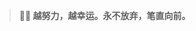 ﻿---
home: true
heroImage: ./images/cover.jpg
heroText: 凌霜盛开 西风不落
tagline: 宝剑锋从磨砺出, 菊花香自苦寒来
actionText: 越努力 越幸运 →
actionLink: /webNote/
slidebar: auto
sidebarDepth: 5
meta:
  - name: description
    content: 小石头的笔记本
  - name: keywords
    content: 前端 学习 笔记 小石头 xing.org1^ HTML CSS JS VUE
features:
  - title: 个人介绍
    details: 凭着一腔热血和执着，从艺术届转来IT届。从事前端工作将近三年，但始终是一名需要不断学习的前端界的小学生~
  - title: 技术笔记
    details: HTML笔记、CSS笔记、JS笔记、VUE笔记、Python笔记...所有我学习的笔记全都记录在这里，画条属于我的学习轨迹。
  - title: 生活记录
    details: 除了技术，还有生活。以前我喜欢将日记写在收藏的本子上，将照片存到qq空间。这次索性全部搜集在这里！
footer: MIT Licensed | Copyright © 2018-present xing.org1^
---
> **:woman_technologist: 越努力，越幸运。永不放弃，笔直向前。**
<!--
<script>
  // 公祭日计算
  var monthNum = new Date().getMonth()+1
  var dateNum = new Date().getDate()
  if(
    (monthNum === 4 && dateNum === 4) ||
    (monthNum === 9 && dateNum === 18) ||
    (monthNum === 12 && dateNum === 13)
  ){
    document.getElementsByTagName('body')[0].style.filter = 'saturate(0)';
    console.log('逝者安息，生者坚强，祖国荣昌。')
  }
</script> -->
<!-- # :woman_technologist:小石头的前端学习笔记  -->
<!-- [[toc]] -->

<!-- ![xing.org1^](./images/logo.jpg) -->


